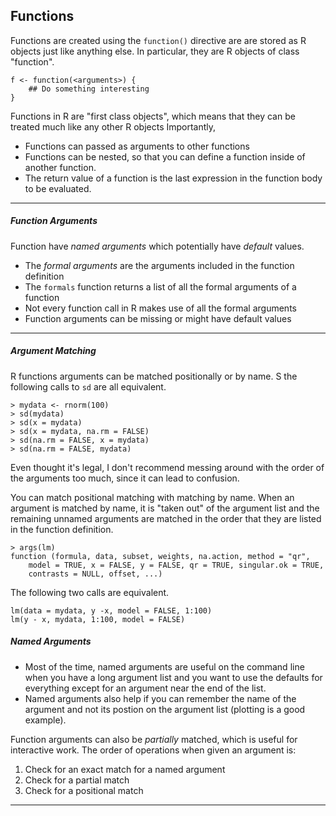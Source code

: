 ## Functions
Functions are created using the 	`function()` directive are are stored as R objects just like anything else. In particular, they are R objects of class "function".

```
f <- function(<arguments>) {
    ## Do something interesting
}
```

Functions in R are "first class objects", which means that they can be treated much like any other R objects Importantly,

- Functions can passed as arguments to other functions
- Functions can be nested, so that you can define a function inside of another function. 
- The return value of a function is the last expression in the function body to be evaluated.

---

##### Function Arguments
Function have *named arguments* which potentially have *default* values.

- The *formal arguments* are the arguments included in the function definition
- The `formals` function returns a list of all the formal arguments of a function
- Not every function call in R makes use of all the formal arguments
- Function arguments can be missing or might have default values

---

##### Argument Matching
R functions arguments can be matched positionally or by name. S the following calls to `sd` are all equivalent. 

```
> mydata <- rnorm(100)
> sd(mydata)
> sd(x = mydata)
> sd(x = mydata, na.rm = FALSE)
> sd(na.rm = FALSE, x = mydata)
> sd(na.rm = FALSE, mydata)
```

Even thought it's legal, I don't recommend messing around with the order of the arguments too much, since it can lead to confusion.

You can match positional matching with matching by name. When an argument is matched by name, it is "taken out" of the argument list and the remaining unnamed arguments are matched in the order that they are listed in the function definition.

```
> args(lm)
function (formula, data, subset, weights, na.action, method = "qr", 
    model = TRUE, x = FALSE, y = FALSE, qr = TRUE, singular.ok = TRUE, 
    contrasts = NULL, offset, ...) 
```

The following two calls are equivalent. 

```
lm(data = mydata, y -x, model = FALSE, 1:100)
lm(y - x, mydata, 1:100, model = FALSE)
```

##### Named Arguments

- Most of the time, named arguments are useful on the command line when you have a long argument list and you want to use the defaults for everything except for an argument near the end of the list.
- Named arguments also help if you can remember the name of the argument and not its postion on the argument list (plotting is a good example).

Function arguments can also be *partially* matched, which is useful for interactive work. The order of operations when given an argument is:
1. Check for an exact match for a named argument
2. Check for a partial match
3. Check for a positional match

---




























